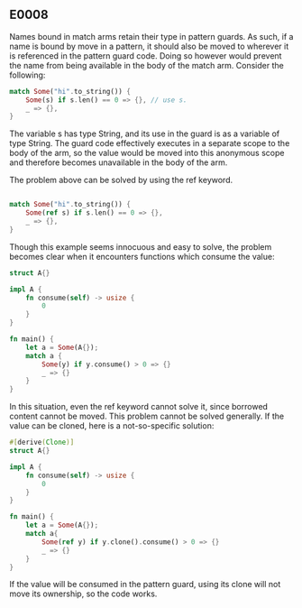 ## E0008

Names bound in match arms retain their type in pattern guards. As such, if a name is bound by move in a pattern, it should also be moved to wherever it is referenced in the pattern guard code. Doing so however would prevent the name from being available in the body of the match arm. Consider the following:

```rust
match Some("hi".to_string()) {
    Some(s) if s.len() == 0 => {}, // use s.
    _ => {},
}
```

The variable s has type String, and its use in the guard is as a variable of type String. The guard code effectively executes in a separate scope to the body of the arm, so the value would be moved into this anonymous scope and therefore becomes unavailable in the body of the arm.

The problem above can be solved by using the ref keyword.

```rust

match Some("hi".to_string()) {
    Some(ref s) if s.len() == 0 => {},
    _ => {},
}
```

Though this example seems innocuous and easy to solve, the problem becomes clear when it encounters functions which consume the value:

```rust
struct A{}

impl A {
    fn consume(self) -> usize {
        0
    }
}

fn main() {
    let a = Some(A{});
    match a {
        Some(y) if y.consume() > 0 => {}
        _ => {}
    }
}
```

In this situation, even the ref keyword cannot solve it, since borrowed content cannot be moved. This problem cannot be solved generally. If the value can be cloned, here is a not-so-specific solution:

```rust
#[derive(Clone)]
struct A{}

impl A {
    fn consume(self) -> usize {
        0
    }
}

fn main() {
    let a = Some(A{});
    match a{
        Some(ref y) if y.clone().consume() > 0 => {}
        _ => {}
    }
}
```

If the value will be consumed in the pattern guard, using its clone will not move its ownership, so the code works.
